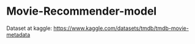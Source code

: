 # Movie-Recommender-model

Dataset at kaggle: https://www.kaggle.com/datasets/tmdb/tmdb-movie-metadata
